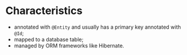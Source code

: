 # Characteristics
- annotated with `@Entity` and usually has a primary key annotated with `@Id`;
- mapped to a database table;
- managed by ORM frameworks like Hibernate.